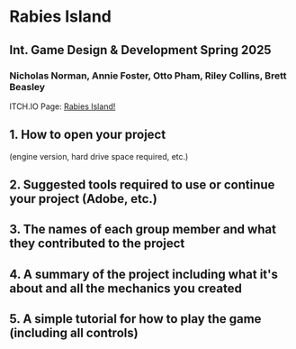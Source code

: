 # Rabies Island
## Int. Game Design & Development Spring 2025
### Nicholas Norman, Annie Foster, Otto Pham, Riley Collins, Brett Beasley

ITCH.IO Page: [Rabies Island!]()

## 1. How to open your project

(engine version, hard drive space required, etc.)

## 2. Suggested tools required to use or continue your project (Adobe, etc.)

## 3. The names of each group member and what they contributed to the project

## 4. A summary of the project including what it's about and all the mechanics you created

## 5. A simple tutorial for how to play the game (including all controls)
